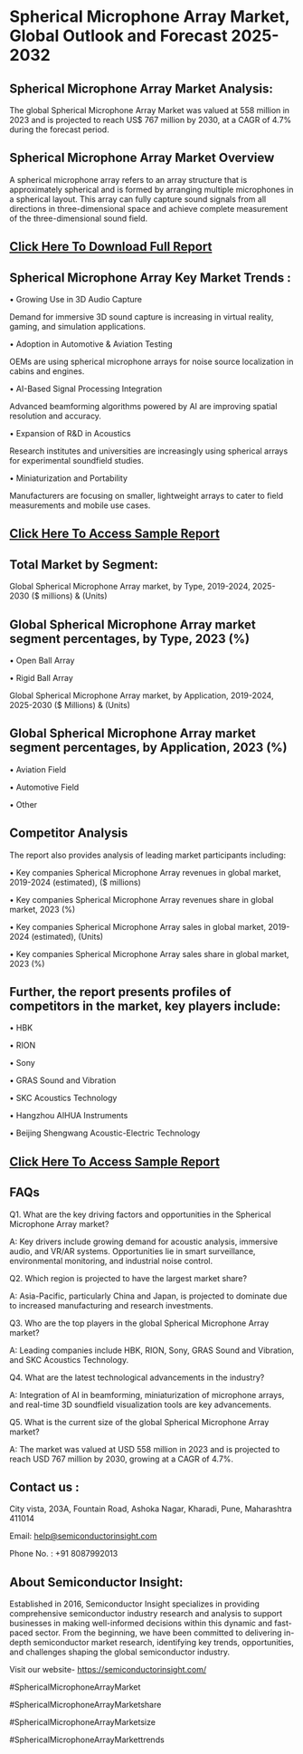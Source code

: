 Spherical Microphone Array Market, Global Outlook and Forecast 2025-2032
=
Spherical Microphone Array Market Analysis:
-
The global Spherical Microphone Array Market was valued at 558 million in 2023 and is projected to reach US$ 767 million by 2030, at a CAGR of 4.7% during the forecast period.

Spherical Microphone Array Market Overview
-
A spherical microphone array refers to an array structure that is approximately spherical and is formed by arranging multiple microphones in a spherical layout. This array can fully capture sound signals from all directions in three-dimensional space and achieve complete measurement of the three-dimensional sound field.

[Click Here To Download Full Report](https://semiconductorinsight.com/report/spherical-microphone-array-market/)
-
Spherical Microphone Array Key Market Trends  :
-
•	Growing Use in 3D Audio Capture

Demand for immersive 3D sound capture is increasing in virtual reality, gaming, and simulation applications.

•	Adoption in Automotive & Aviation Testing

OEMs are using spherical microphone arrays for noise source localization in cabins and engines.

•	AI-Based Signal Processing Integration

Advanced beamforming algorithms powered by AI are improving spatial resolution and accuracy.

•	Expansion of R&D in Acoustics

Research institutes and universities are increasingly using spherical arrays for experimental soundfield studies.

•	Miniaturization and Portability

Manufacturers are focusing on smaller, lightweight arrays to cater to field measurements and mobile use cases.

[Click Here To Access Sample Report](https://semiconductorinsight.com/download-sample-report/?product_id=92783)
-
Total Market by Segment:
-
Global Spherical Microphone Array market, by Type, 2019-2024, 2025-2030 ($ millions) & (Units)

Global Spherical Microphone Array market segment percentages, by Type, 2023 (%)
-
•	Open Ball Array

•	Rigid Ball Array

Global Spherical Microphone Array market, by Application, 2019-2024, 2025-2030 ($ Millions) & (Units)

Global Spherical Microphone Array market segment percentages, by Application, 2023 (%)
-
•	Aviation Field

•	Automotive Field

•	Other

Competitor Analysis
-
The report also provides analysis of leading market participants including:

•	Key companies Spherical Microphone Array revenues in global market, 2019-2024 (estimated), ($ millions)

•	Key companies Spherical Microphone Array revenues share in global market, 2023 (%)

•	Key companies Spherical Microphone Array sales in global market, 2019-2024 (estimated), (Units)

•	Key companies Spherical Microphone Array sales share in global market, 2023 (%)

Further, the report presents profiles of competitors in the market, key players include:
-
•	HBK

•	RION

•	Sony

•	GRAS Sound and Vibration

•	SKC Acoustics Technology

•	Hangzhou AIHUA Instruments

•	Beijing Shengwang Acoustic-Electric Technology

[Click Here To Access Sample Report](https://semiconductorinsight.com/download-sample-report/?product_id=92783)
-
FAQs
-
Q1. What are the key driving factors and opportunities in the Spherical Microphone Array market?

A: Key drivers include growing demand for acoustic analysis, immersive audio, and VR/AR systems. Opportunities lie in smart surveillance, environmental monitoring, and industrial noise control.

Q2. Which region is projected to have the largest market share?

A: Asia-Pacific, particularly China and Japan, is projected to dominate due to increased manufacturing and research investments.

Q3. Who are the top players in the global Spherical Microphone Array market?

A: Leading companies include HBK, RION, Sony, GRAS Sound and Vibration, and SKC Acoustics Technology.

Q4. What are the latest technological advancements in the industry?

A: Integration of AI in beamforming, miniaturization of microphone arrays, and real-time 3D soundfield visualization tools are key advancements.

Q5. What is the current size of the global Spherical Microphone Array market?

A: The market was valued at USD 558 million in 2023 and is projected to reach USD 767 million by 2030, growing at a CAGR of 4.7%.

Contact us : 
-
City vista, 203A, Fountain Road, Ashoka Nagar, Kharadi, Pune, Maharashtra 411014

Email: help@semiconductorinsight.com

Phone No. : +91 8087992013

About Semiconductor Insight:
-
Established in 2016, Semiconductor Insight specializes in providing comprehensive semiconductor industry research and analysis to support businesses in making well-informed decisions within this dynamic and fast-paced sector. From the beginning, we have been committed to delivering in-depth semiconductor market research, identifying key trends, opportunities, and challenges shaping the global semiconductor industry.

Visit our website- https://semiconductorinsight.com/

#SphericalMicrophoneArrayMarket 

#SphericalMicrophoneArrayMarketshare

#SphericalMicrophoneArrayMarketsize

#SphericalMicrophoneArrayMarkettrends 
 
 

